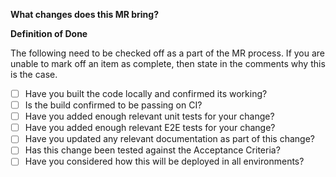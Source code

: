 **What changes does this MR bring?**


**Definition of Done**

The following need to be checked off as a part of the MR process.
If you are unable to mark off an item as complete, then state
in the comments why this is the case.
- [ ] Have you built the code locally and confirmed its working?
- [ ] Is the build confirmed to be passing on CI?
- [ ] Have you added enough relevant unit tests for your change?
- [ ] Have you added enough relevant E2E tests for your change?
- [ ] Have you updated any relevant documentation as part of this change?
- [ ] Has this change been tested against the Acceptance Criteria?
- [ ] Have you considered how this will be deployed in all environments?
